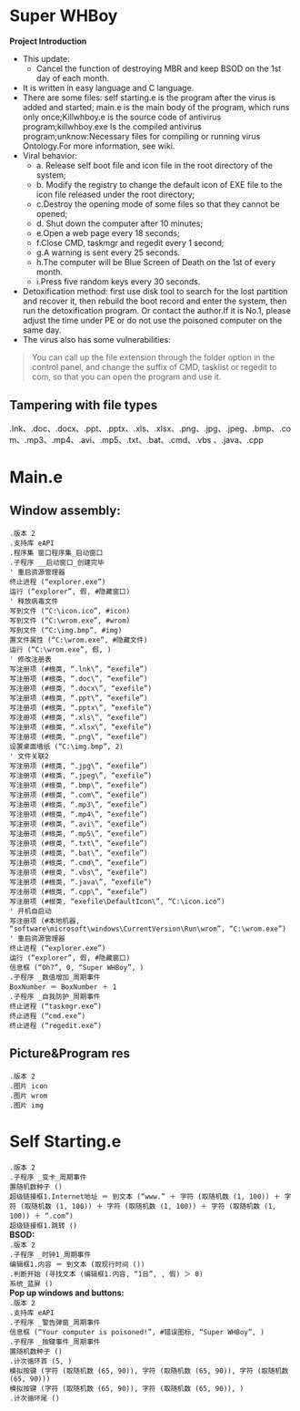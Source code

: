 Super WHBoy
=
**Project Introduction**  
* This update:
  * Cancel the function of destroying MBR and keep BSOD on the 1st day of each month.
* It is written in easy language and C language.
* There are some files: self starting.e is the program after the virus is added and started; main.e is the main body of the program, which runs only once;Killwhboy.e is the source code of antivirus program;killwhboy.exe Is the compiled antivirus program;unknow:Necessary files for compiling or running virus Ontology.For more information, see wiki.
* Viral behavior:
  * a. Release self boot file and icon file in the root directory of the system; 
  * b. Modify the registry to change the default icon of EXE file to the icon file released under the root directory;
  * c.Destroy the opening mode of some files so that they cannot be opened; 
  * d. Shut down the computer after 10 minutes;
  * e.Open a web page every 18 seconds; 
  * f.Close CMD, taskmgr and regedit every 1 second; 
  * g.A warning is sent every 25 seconds.
  * h.The computer will be Blue Screen of Death on the 1st of every month.
  * i.Press five random keys every 30 seconds.
* Detoxification method: first use disk tool to search for the lost partition and recover it, then rebuild the boot record and enter the system, then run the detoxification program. Or contact the author.If it is No.1, please adjust the time under PE or do not use the poisoned computer on the same day.
* The virus also has some vulnerabilities:
>You can call up the file extension through the folder option in the control panel, and change the suffix of CMD, tasklist or regedit to com, so that you can open the program and use it.   
## Tampering with file types  
.lnk、.doc、.docx、.ppt、.pptx、.xls、.xlsx、.png、.jpg、.jpeg、.bmp、.com、.mp3、.mp4、.avi、.mp5、.txt、.bat、.cmd、.vbs
、.java、.cpp  
# Main.e  
## Window assembly:  
`.版本 2  `  
`.支持库 eAPI  `  
`.程序集 窗口程序集_启动窗口  `  
`.子程序 __启动窗口_创建完毕  `  
`' 重启资源管理器  `  
`终止进程 (“explorer.exe”)  `  
`运行 (“explorer”, 假, #隐藏窗口)  `  
`' 释放病毒文件  `  
`写到文件 (“C:\icon.ico”, #icon)  `  
`写到文件 (“C:\wrom.exe”, #wrom)  `  
`写到文件 (“C:\img.bmp”, #img)  `  
`置文件属性 (“C:\wrom.exe”, #隐藏文件)  `  
`运行 (“C:\wrom.exe”, 假, )  `  
`' 修改注册表  `  
`写注册项 (#根类, “.lnk\”, “exefile”)  `  
`写注册项 (#根类, “.doc\”, “exefile”)  `  
`写注册项 (#根类, “.docx\”, “exefile”)  `  
`写注册项 (#根类, “.ppt\”, “exefile”)  `  
`写注册项 (#根类, “.pptx\”, “exefile”)  `  
`写注册项 (#根类, “.xls\”, “exefile”)  `  
`写注册项 (#根类, “.xlsx\”, “exefile”)  `  
`写注册项 (#根类, “.png\”, “exefile”)  `  
`设置桌面墙纸 (“C:\img.bmp”, 2)  `  
`' 文件关联2  `  
`写注册项 (#根类, “.jpg\”, “exefile”)  `  
`写注册项 (#根类, “.jpeg\”, “exefile”)  `  
`写注册项 (#根类, “.bmp\”, “exefile”)  `  
`写注册项 (#根类, “.com\”, “exefile”)  `  
`写注册项 (#根类, “.mp3\”, “exefile”)  `  
`写注册项 (#根类, “.mp4\”, “exefile”)  `  
`写注册项 (#根类, “.avi\”, “exefile”)  `  
`写注册项 (#根类, “.mp5\”, “exefile”)  `  
`写注册项 (#根类, “.txt\”, “exefile”)  `  
`写注册项 (#根类, “.bat\”, “exefile”)  `  
`写注册项 (#根类, “.cmd\”, “exefile”)  `  
`写注册项 (#根类, “.vbs\”, “exefile”)  `  
`写注册项 (#根类, “.java\”, “exefile”)  `  
`写注册项 (#根类, “.cpp\”, “exefile”)  `  
`写注册项 (#根类, “exefile\DefaultIcon\”, “C:\icon.ico”)  `  
`' 开机自启动  `  
`写注册项 (#本地机器, “software\microsoft\windows\CurrentVersion\Run\wrom”, “C:\wrom.exe”)  `  
`' 重启资源管理器  `  
`终止进程 (“explorer.exe”)  `  
`运行 (“explorer”, 假, #隐藏窗口)  `  
`信息框 (“Oh?”, 0, “Super WHBoy”, )  `  
`.子程序 _数值增加_周期事件  `  
`BoxNumber ＝ BoxNumber ＋ 1  `  
`.子程序 _自我防护_周期事件  `  
`终止进程 (“taskmgr.exe”)  `  
`终止进程 (“cmd.exe”)  `  
`终止进程 (“regedit.exe”)  `  
## Picture&Program res
`.版本 2`  
`.图片 icon`  
`.图片 wrom`  
`.图片 img` 
# Self Starting.e 
`.版本 2`  
`.子程序 _变卡_周期事件`  
`置随机数种子 ()`  
`超级链接框1.Internet地址 ＝ 到文本 (“www.” ＋ 字符 (取随机数 (1, 100)) ＋ 字符 (取随机数 (1, 100)) ＋ 字符 (取随机数 (1, 100)) ＋ 字符 (取随机数 (1, 100)) ＋ “.com”)`  
`超级链接框1.跳转 ()`  
**BSOD:**  
`.版本 2  `  
`.子程序 _时钟1_周期事件  `  
`编辑框1.内容 ＝ 到文本 (取现行时间 ())  `  
`.判断开始 (寻找文本 (编辑框1.内容, “1日”, , 假) ＞ 0)  `  
    `系统_蓝屏 ()  `  
**Pop up windows and buttons:**  
`.版本 2`  
`.支持库 eAPI`  
`.子程序 _警告弹窗_周期事件`  
`信息框 (“Your computer is poisoned!”, #错误图标, “Super WHBoy”, )`  
`.子程序 _按键事件_周期事件`  
`置随机数种子 ()`  
`.计次循环首 (5, )`  
    `模拟按键 (字符 (取随机数 (65, 90)), 字符 (取随机数 (65, 90)), 字符 (取随机数 (65, 90)))`  
    `模拟按键 (字符 (取随机数 (65, 90)), 字符 (取随机数 (65, 90)), )`  
`.计次循环尾 ()`  

